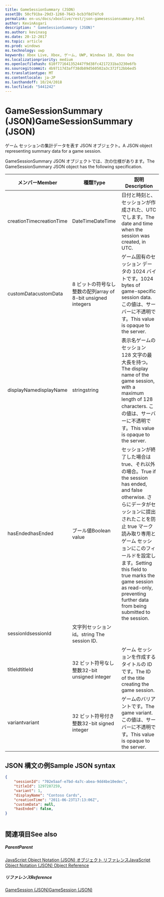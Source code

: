 ```yaml
---
title: GameSessionSummary (JSON)
assetID: 50cf91ba-29d3-1260-7643-bcb3f8d74fc0
permalink: en-us/docs/xboxlive/rest/json-gamesessionsummary.html
author: KevinAsgari
description: " GameSessionSummary (JSON)"
ms.author: kevinasg
ms.date: 20-12-2017
ms.topic: article
ms.prod: windows
ms.technology: uwp
keywords: Xbox Live, Xbox, ゲーム, UWP, Windows 10, Xbox One
ms.localizationpriority: medium
ms.openlocfilehash: 610f771641352447f9d38fc4217231ba3230e6fb
ms.sourcegitcommit: 4b97117d3aff38db89d560502a3c372f12bb6ed5
ms.translationtype: MT
ms.contentlocale: ja-JP
ms.lasthandoff: 10/24/2018
ms.locfileid: "5441242"
---
```

# <a name="gamesessionsummary-json"></a><span data-ttu-id="35d31-104">GameSessionSummary (JSON)</span><span class="sxs-lookup"><span data-stu-id="35d31-104">GameSessionSummary (JSON)</span></span>
<span data-ttu-id="35d31-105">ゲーム セッションの集計データを表す JSON オブジェクト。</span><span class="sxs-lookup"><span data-stu-id="35d31-105">A JSON object representing summary data for a game session.</span></span> 
<a id="ID4EN"></a>

  
 
<span data-ttu-id="35d31-106">GameSessionSummary JSON オブジェクトでは、次の仕様があります。</span><span class="sxs-lookup"><span data-stu-id="35d31-106">The GameSessionSummary JSON object has the following specification.</span></span>
 
| <span data-ttu-id="35d31-107">メンバー</span><span class="sxs-lookup"><span data-stu-id="35d31-107">Member</span></span>| <span data-ttu-id="35d31-108">種類</span><span class="sxs-lookup"><span data-stu-id="35d31-108">Type</span></span>| <span data-ttu-id="35d31-109">説明</span><span class="sxs-lookup"><span data-stu-id="35d31-109">Description</span></span>| 
| --- | --- | --- | 
| <span data-ttu-id="35d31-110">creationTime</span><span class="sxs-lookup"><span data-stu-id="35d31-110">creationTime</span></span>| <span data-ttu-id="35d31-111">DateTime</span><span class="sxs-lookup"><span data-stu-id="35d31-111">DateTime</span></span>| <span data-ttu-id="35d31-112">日付と時刻と、セッションが作成された、UTC でします。</span><span class="sxs-lookup"><span data-stu-id="35d31-112">The date and time when the session was created, in UTC.</span></span> | 
| <span data-ttu-id="35d31-113">customData</span><span class="sxs-lookup"><span data-stu-id="35d31-113">customData</span></span>| <span data-ttu-id="35d31-114">8 ビットの符号なし整数の配列</span><span class="sxs-lookup"><span data-stu-id="35d31-114">array of 8-bit unsigned integers</span></span>| <span data-ttu-id="35d31-115">ゲーム固有のセッション データの 1024 バイトです。</span><span class="sxs-lookup"><span data-stu-id="35d31-115">1024 bytes of game-specific session data.</span></span> <span data-ttu-id="35d31-116">この値は、サーバーに不透明です。</span><span class="sxs-lookup"><span data-stu-id="35d31-116">This value is opaque to the server.</span></span> | 
| <span data-ttu-id="35d31-117">displayName</span><span class="sxs-lookup"><span data-stu-id="35d31-117">displayName</span></span>| <span data-ttu-id="35d31-118">string</span><span class="sxs-lookup"><span data-stu-id="35d31-118">string</span></span>| <span data-ttu-id="35d31-119">表示名ゲームのセッション 128 文字の最大長を持つ。</span><span class="sxs-lookup"><span data-stu-id="35d31-119">The display name of the game session, with a maximum length of 128 characters.</span></span> <span data-ttu-id="35d31-120">この値は、サーバーに不透明です。</span><span class="sxs-lookup"><span data-stu-id="35d31-120">This value is opaque to the server.</span></span> | 
| <span data-ttu-id="35d31-121">hasEnded</span><span class="sxs-lookup"><span data-stu-id="35d31-121">hasEnded</span></span>| <span data-ttu-id="35d31-122">ブール値</span><span class="sxs-lookup"><span data-stu-id="35d31-122">Boolean value</span></span>| <span data-ttu-id="35d31-123">セッションが終了した場合は true、それ以外の場合。</span><span class="sxs-lookup"><span data-stu-id="35d31-123">True if the session has ended, and false otherwise.</span></span> <span data-ttu-id="35d31-124">さらにデータがセッションに提出されたことを防止 true マーク読み取り専用とゲーム セッションにこのフィールドを設定します。</span><span class="sxs-lookup"><span data-stu-id="35d31-124">Setting this field to true marks the game session as read-only, preventing further data from being submitted to the session.</span></span> | 
| <span data-ttu-id="35d31-125">sessionId</span><span class="sxs-lookup"><span data-stu-id="35d31-125">sessionId</span></span>| <span data-ttu-id="35d31-126">文字列セッション id。</span><span class="sxs-lookup"><span data-stu-id="35d31-126">string The session ID.</span></span> | 
| <span data-ttu-id="35d31-127">titleId</span><span class="sxs-lookup"><span data-stu-id="35d31-127">titleId</span></span>| <span data-ttu-id="35d31-128">32 ビット符号なし整数</span><span class="sxs-lookup"><span data-stu-id="35d31-128">32-bit unsigned integer</span></span>| <span data-ttu-id="35d31-129">ゲーム セッションを作成するタイトルの ID です。</span><span class="sxs-lookup"><span data-stu-id="35d31-129">The ID of the title creating the game session.</span></span>| 
| <span data-ttu-id="35d31-130">variant</span><span class="sxs-lookup"><span data-stu-id="35d31-130">variant</span></span>| <span data-ttu-id="35d31-131">32 ビット符号付き整数</span><span class="sxs-lookup"><span data-stu-id="35d31-131">32-bit signed integer</span></span>| <span data-ttu-id="35d31-132">ゲームのバリアントです。</span><span class="sxs-lookup"><span data-stu-id="35d31-132">The game variant.</span></span> <span data-ttu-id="35d31-133">この値は、サーバーに不透明です。</span><span class="sxs-lookup"><span data-stu-id="35d31-133">This value is opaque to the server.</span></span>| 
  
<a id="ID4EID"></a>

 
## <a name="sample-json-syntax"></a><span data-ttu-id="35d31-134">JSON 構文の例</span><span class="sxs-lookup"><span data-stu-id="35d31-134">Sample JSON syntax</span></span>
 

```json
{
    "sessionId": "702e5aaf-e7bd-4a7c-abea-9dd4be10edec",
    "titleId": 1297287259,
    "variant": 1,
    "displayName": "Contoso Cards",
    "creationTime": "2011-06-23T17:13:06Z",
    "customData": null,
    "hasEnded": false,
}
    
```

  
<a id="ID4ERD"></a>

 
## <a name="see-also"></a><span data-ttu-id="35d31-135">関連項目</span><span class="sxs-lookup"><span data-stu-id="35d31-135">See also</span></span>
 
<a id="ID4ETD"></a>

 
##### <a name="parent"></a><span data-ttu-id="35d31-136">Parent</span><span class="sxs-lookup"><span data-stu-id="35d31-136">Parent</span></span> 

[<span data-ttu-id="35d31-137">JavaScript Object Notation (JSON) オブジェクト リファレンス</span><span class="sxs-lookup"><span data-stu-id="35d31-137">JavaScript Object Notation (JSON) Object Reference</span></span>](atoc-xboxlivews-reference-json.md)

  
<a id="ID4E4D"></a>

 
##### <a name="reference"></a><span data-ttu-id="35d31-138">リファレンス</span><span class="sxs-lookup"><span data-stu-id="35d31-138">Reference</span></span> 

[<span data-ttu-id="35d31-139">GameSession (JSON)</span><span class="sxs-lookup"><span data-stu-id="35d31-139">GameSession (JSON)</span></span>](json-gamesession.md)

   